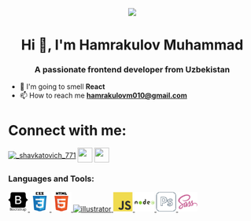 <!--


Here are some ideas to get you started:
https://img.freepik.com/photos-premium/purple-background-chinese-watercolor-landscape-illustration-mountain-river-grass-anime-wallpaper_327903-1217201.jpg
- 🔭 I’m currently working on ...
- 🌱 I’m currently learning ...
- 👯 I’m looking to collaborate on ...
- 🤔 I’m looking for help with ...
- 💬 Ask me about ...
- 📫 How to reach me: ...
- 😄 Pronouns: ...
- ⚡ Fun fact: ...
-->
<div id="header" align="center">
  <img src="https://online-courses.education/wp-content/uploads/2023/05/971-870x400.jpg"with="100"/>
</div>
<h1 align="center">Hi 👋, I'm Hamrakulov Muhammad</h1>
<h3 align="center">A passionate frontend developer from Uzbekistan</h3>

- 🌱 I'm going to smell **React**
-  📫 How to reach me
**hamrakulovm010@gmail.com**

<h1 align="left"><b>Connect with me:</b></h1>
<p align="left">
  <a href="https://instagram.com/_shavkatovich_771" target="blank"
    ><img
      align="center"
      src="https://raw.githubusercontent.com/rahuldkjain/github-profile-readme-generator/master/src/images/icons/Social/instagram.svg"
      alt="_shavkatovich_771"
      height="30"
      width="30"
  /></a>
  <a href="https://t.me/muhammadjon_8474" target="blank"
  ><img
    align="center"
    src="https://upload.wikimedia.org/wikipedia/commons/thumb/8/82/Telegram_logo.svg/2048px-Telegram_logo.svg.png"
    alt=""
    height="30"
    width="30"
/></a>
<a href="https://vk.com/id802043892" target="blank"
><img
  align="center"
  src="https://upload.wikimedia.org/wikipedia/commons/2/21/VK.com-logo.svg"
  alt=""
  height="30"
  width="30"
/></a>
</p>

<h3 align="left">Languages and Tools:</h3>
<p align="left">
  <a href="https://getbootstrap.com" target="_blank" rel="noreferrer">
    <img
      src="https://raw.githubusercontent.com/devicons/devicon/master/icons/bootstrap/bootstrap-plain-wordmark.svg"
      alt="bootstrap"
      width="40"
      height="40"
    />
  </a>
  <a href="https://www.w3schools.com/css/" target="_blank" rel="noreferrer">
    <img
      src="https://raw.githubusercontent.com/devicons/devicon/master/icons/css3/css3-original-wordmark.svg"
      alt="css3"
      width="40"
      height="40"
    />
  </a>
  <a href="https://www.w3.org/html/" target="_blank" rel="noreferrer">
    <img
      src="https://raw.githubusercontent.com/devicons/devicon/master/icons/html5/html5-original-wordmark.svg"
      alt="html5"
      width="40"
      height="40"
    />
  </a>
  <a
    href="https://www.adobe.com/in/products/illustrator.html"
    target="_blank"
    rel="noreferrer"
  >
    <img
      src="https://www.vectorlogo.zone/logos/adobe_illustrator/adobe_illustrator-icon.svg"
      alt="illustrator"
      width="40"
      height="40"
    />
  </a>
  <a
    href="https://developer.mozilla.org/en-US/docs/Web/JavaScript"
    target="_blank"
    rel="noreferrer"
  >
    <img
      src="https://raw.githubusercontent.com/devicons/devicon/master/icons/javascript/javascript-original.svg"
      alt="javascript"
      width="40"
      height="40"
    />
  </a>
  <a href="https://nodejs.org" target="_blank" rel="noreferrer">
    <img
      src="https://raw.githubusercontent.com/devicons/devicon/master/icons/nodejs/nodejs-original-wordmark.svg"
      alt="nodejs"
      width="40"
      height="40"
    />
  </a>
  <a href="https://www.photoshop.com/en" target="_blank" rel="noreferrer">
    <img
      src="https://raw.githubusercontent.com/devicons/devicon/master/icons/photoshop/photoshop-line.svg"
      alt="photoshop"
      width="40"
      height="40"
    />
  </a>
  <a href="https://sass-lang.com" target="_blank" rel="noreferrer">
    <img
      src="https://raw.githubusercontent.com/devicons/devicon/master/icons/sass/sass-original.svg"
      alt="sass"
      width="40"
      height="40"
    />
  </a>
</p>
